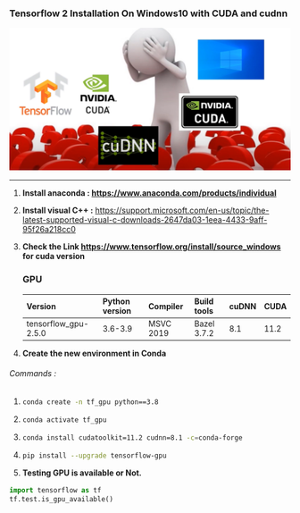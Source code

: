 ### Tensorflow 2 Installation On Windows10 with CUDA and cudnn

![image-20210712165459686](https://raw.githubusercontent.com/ashishpatel26/tensorflow-installation-on-windows10-CUDA-and-cudnn/main/image-20210712165459686.png)

---

1. **Install anaconda : https://www.anaconda.com/products/individual**

2. **Install visual C++ :** https://support.microsoft.com/en-us/topic/the-latest-supported-visual-c-downloads-2647da03-1eea-4433-9aff-95f26a218cc0

3. **Check the Link https://www.tensorflow.org/install/source_windows for cuda version**

   ### GPU

   | Version              | Python version | Compiler  | Build tools | cuDNN | CUDA |
   | :------------------- | :------------- | :-------- | :---------- | :---- | :--- |
   | tensorflow_gpu-2.5.0 | 3.6-3.9        | MSVC 2019 | Bazel 3.7.2 | 8.1   | 11.2 |

4. **Create the new environment in Conda**

###### Commands :
1. ```bash
   conda create -n tf_gpu python==3.8
   ```
2. ```bash
   conda activate tf_gpu
   ```

3. ```bash 
   conda install cudatoolkit=11.2 cudnn=8.1 -c=conda-forge
   ```

4.  ```bash
    pip install --upgrade tensorflow-gpu
    ```


5. **Testing GPU is available or Not.**

```python
import tensorflow as tf
tf.test.is_gpu_available()
```

